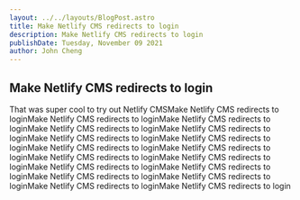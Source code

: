 ```yaml
---
layout: ../../layouts/BlogPost.astro
title: Make Netlify CMS redirects to login
description: Make Netlify CMS redirects to login
publishDate: Tuesday, November 09 2021
author: John Cheng
---
```

## Make Netlify CMS redirects to login

That was super cool to try out Netlify CMSMake Netlify CMS redirects to loginMake Netlify CMS redirects to loginMake Netlify CMS redirects to loginMake Netlify CMS redirects to loginMake Netlify CMS redirects to loginMake Netlify CMS redirects to loginMake Netlify CMS redirects to loginMake Netlify CMS redirects to loginMake Netlify CMS redirects to loginMake Netlify CMS redirects to loginMake Netlify CMS redirects to loginMake Netlify CMS redirects to loginMake Netlify CMS redirects to loginMake Netlify CMS redirects to loginMake Netlify CMS redirects to loginMake Netlify CMS redirects to loginMake Netlify CMS redirects to login